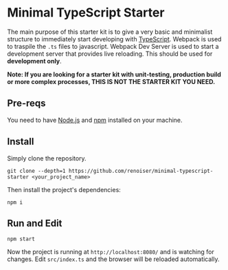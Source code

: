 # Minimal TypeScript Starter

The main purpose of this starter kit is to give a very basic and minimalist structure to immediately start developing with [TypeScript](https://www.typescriptlang.org/).
Webpack is used to traspile the `.ts` files to javascript. Webpack Dev Server is used to start a development server that provides live reloading. This should be used for **development only**.

**Note: If you are looking for a starter kit with unit-testing, production build or more complex processes, THIS IS NOT THE STARTER KIT YOU NEED.**

## Pre-reqs

You need to have [Node.js](https://nodejs.org/) and [npm](https://www.npmjs.com/get-npm) installed on your machine.

## Install

Simply clone the repository.

```
git clone --depth=1 https://github.com/renoiser/minimal-typescript-starter <your_project_name>
```

Then install the project's dependencies:

```
npm i
```

## Run and Edit

```
npm start
```

Now the project is running at `http://localhost:8080/` and is watching for changes.
Edit `src/index.ts` and the browser will be reloaded automatically.
